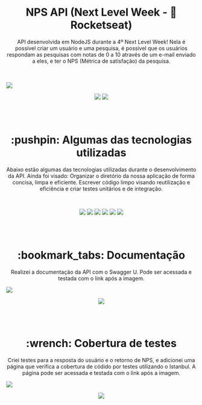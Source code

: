 
<h1 align="center">NPS API (Next Level Week - 🚀 Rocketseat)</h1>
<p align="center">
  API desenvolvida em NodeJS durante a 4º Next Level Week!
  Nela é possível criar um usuário e uma pesquisa, é possivel que os usuários respondam as pesquisas com notas de 0 a 10 através de um e-mail enviado a eles, e ter o NPS (Métrica de satisfação) da pesquisa.
</p>
<br><br>
<img src="https://i.ytimg.com/vi/zt7lyjxOJog/maxresdefault.jpg"/>

<p align="center">
  <a href="https://www.linkedin.com/school/rocketseat/"><img  src="https://img.shields.io/badge/-Rocketseat-783BF9?&style=for-the-badge&logoColor=fff&logo=LinkedIn&logoWidth=25"/></a>
  <a href="https://www.linkedin.com/in/daniele-leão-evangelista-5540ab25/"><img  src="https://img.shields.io/badge/-Daniele%20Leão-019733?&style=for-the-badge&logoColor=fff&logo=LinkedIn&logoWidth=25"/></a>
</p>
<br><br>  

<h1 align="center">:pushpin:  Algumas das tecnologias utilizadas</h1>

<p align="center">
  Abaixo estão algumas das tecnologias utilizadas durante o desenvolvimento da API. Ainda foi visado: Organizar o diretório da nossa aplicação de forma concisa, limpa e eficiente. Escrever código limpo visando reutilização e eficiência e criar testes unitários e de integração.
</p>
<br>
<p align="center">
  <img  src="https://img.shields.io/badge/-Yarn-2C8EBB?&style=for-the-badge&logoColor=fff&logo=yarn&logoWidth=25"/>
  <img  src="https://img.shields.io/badge/-TypeScript-3178C6?&style=for-the-badge&logoColor=fff&logo=TypeScript&logoWidth=25"/>
  <img  src="https://img.shields.io/badge/-Node.js-339933?&style=for-the-badge&logoColor=fff&logo=Node.js&logoWidth=25"/>
  <img  src="https://img.shields.io/badge/-Jest-C21325?&style=for-the-badge&logoColor=fff&logo=Jest&logoWidth=25"/>
  <img  src="https://img.shields.io/badge/-Typeorm-F37626?&style=for-the-badge&logoColor=fff&logo=Databricks&logoWidth=25"/>
  <img  src="https://img.shields.io/badge/-Nodemailer-009CAB?&style=for-the-badge&logoColor=fff&logo=Gmail&logoWidth=25"/>
</p>


<br><br>  
<h1 align="center">:bookmark_tabs:  Documentação</h1>
<p align="center">
  Realizei a documentação da API com o Swagger U. Pode ser acessada e testada com o link após a imagem.
</p>
<img src="https://i.imgur.com/u2zWbp5.png"/>
<p align="center">
  <a href="https://nlw4api.herokuapp.com/api-docs/"><img  src="https://img.shields.io/badge/-ACESSAR%20DOCUMENTAÇÃO-7433FF?&style=for-the-badge&logoColor=fff"/></a>
</p>
<br><br>  

<h1 align="center">:wrench:  Cobertura de testes</h1>
<p align="center">
  Criei testes para a resposta do usuário e o retorno de NPS, e adicionei uma página que verifica a cobertura de códido por testes utilizando o Istanbul. A página pode ser acessada e testada com o link após a imagem.
</p>
<img src="https://i.imgur.com/O6jOE9E.png"/>
<p align="center">
  <a href="https://nlw4api.herokuapp.com/coverage/"><img  src="https://img.shields.io/badge/-ACESSAR%20COBERTURA%20DE%20TESTES-7433FF?&style=for-the-badge&logoColor=fff"/></a>
</p>





